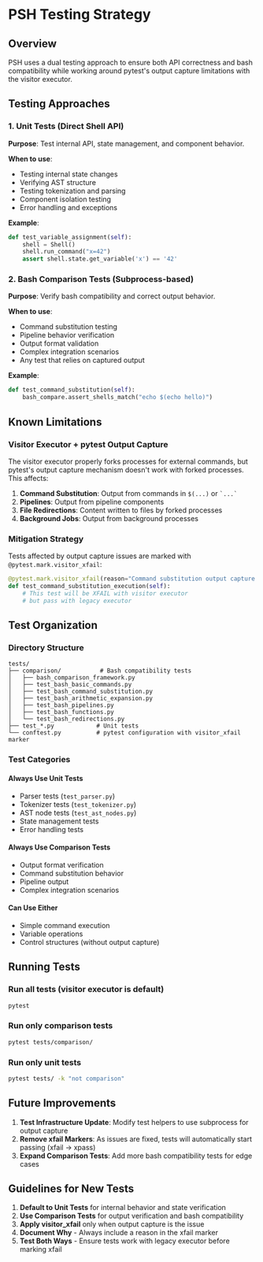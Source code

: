 # PSH Testing Strategy

## Overview

PSH uses a dual testing approach to ensure both API correctness and bash compatibility while working around pytest's output capture limitations with the visitor executor.

## Testing Approaches

### 1. Unit Tests (Direct Shell API)

**Purpose**: Test internal API, state management, and component behavior.

**When to use**:
- Testing internal state changes
- Verifying AST structure
- Testing tokenization and parsing
- Component isolation testing
- Error handling and exceptions

**Example**:
```python
def test_variable_assignment(self):
    shell = Shell()
    shell.run_command("x=42")
    assert shell.state.get_variable('x') == '42'
```

### 2. Bash Comparison Tests (Subprocess-based)

**Purpose**: Verify bash compatibility and correct output behavior.

**When to use**:
- Command substitution testing
- Pipeline behavior verification
- Output format validation
- Complex integration scenarios
- Any test that relies on captured output

**Example**:
```python
def test_command_substitution(self):
    bash_compare.assert_shells_match("echo $(echo hello)")
```

## Known Limitations

### Visitor Executor + pytest Output Capture

The visitor executor properly forks processes for external commands, but pytest's output capture mechanism doesn't work with forked processes. This affects:

1. **Command Substitution**: Output from commands in `$(...)` or `` `...` ``
2. **Pipelines**: Output from pipeline components
3. **File Redirections**: Content written to files by forked processes
4. **Background Jobs**: Output from background processes

### Mitigation Strategy

Tests affected by output capture issues are marked with `@pytest.mark.visitor_xfail`:

```python
@pytest.mark.visitor_xfail(reason="Command substitution output capture issue")
def test_command_substitution_execution(self):
    # This test will be XFAIL with visitor executor
    # but pass with legacy executor
```

## Test Organization

### Directory Structure
```
tests/
├── comparison/           # Bash compatibility tests
│   ├── bash_comparison_framework.py
│   ├── test_bash_basic_commands.py
│   ├── test_bash_command_substitution.py
│   ├── test_bash_arithmetic_expansion.py
│   ├── test_bash_pipelines.py
│   ├── test_bash_functions.py
│   └── test_bash_redirections.py
├── test_*.py            # Unit tests
└── conftest.py          # pytest configuration with visitor_xfail marker
```

### Test Categories

#### Always Use Unit Tests
- Parser tests (`test_parser.py`)
- Tokenizer tests (`test_tokenizer.py`)
- AST node tests (`test_ast_nodes.py`)
- State management tests
- Error handling tests

#### Always Use Comparison Tests
- Output format verification
- Command substitution behavior
- Pipeline output
- Complex integration scenarios

#### Can Use Either
- Simple command execution
- Variable operations
- Control structures (without output capture)

## Running Tests

### Run all tests (visitor executor is default)
```bash
pytest
```

### Run only comparison tests
```bash
pytest tests/comparison/
```

### Run only unit tests
```bash
pytest tests/ -k "not comparison"
```

## Future Improvements

1. **Test Infrastructure Update**: Modify test helpers to use subprocess for output capture
2. **Remove xfail Markers**: As issues are fixed, tests will automatically start passing (xfail → xpass)
3. **Expand Comparison Tests**: Add more bash compatibility tests for edge cases

## Guidelines for New Tests

1. **Default to Unit Tests** for internal behavior and state verification
2. **Use Comparison Tests** for output verification and bash compatibility
3. **Apply visitor_xfail** only when output capture is the issue
4. **Document Why** - Always include a reason in the xfail marker
5. **Test Both Ways** - Ensure tests work with legacy executor before marking xfail